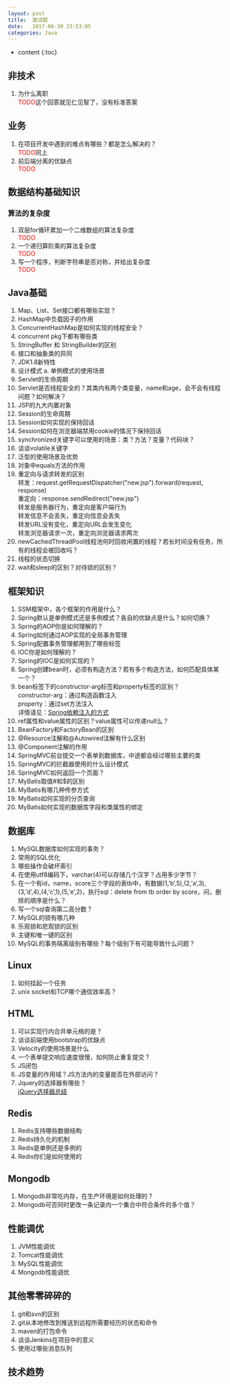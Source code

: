```yaml
---
layout: post
title:  面试题
date:   2017-06-30 23:53:05
categories: Java
---
```


* content
{:toc}


## 非技术
1. 为什么离职  
<font color="red">TODO</font>这个回答就见仁见智了，没有标准答案

## 业务
1. 在项目开发中遇到的难点有哪些？都是怎么解决的？  
<font color="red">TODO</font>同上
2. 前后端分离的优缺点  
<font color="red">TODO</font>

## 数据结构基础知识
### 算法的复杂度
1. 双层for循环累加一个二维数组的算法复杂度  
<font color="red">TODO</font>
2. 一个递归算阶乘的算法复杂度  
<font color="red">TODO</font>
3. 写一个程序，判断字符串是否对称，并给出复杂度  
<font color="red">TODO</font>

## Java基础
1. Map、List、Set接口都有哪些实现？
2. HashMap中负载因子的作用
3. ConcurrentHashMap是如何实现的线程安全？
4. concurrent pkg下都有哪些类
4. StringBuffer 和 StringBuilder的区别
5. 接口和抽象类的异同
6. JDK1.8新特性
7. 设计模式
a. 单例模式的使用场景
8. Servlet的生命周期
9. Servlet是否线程安全的？其类内有两个类变量，name和age，会不会有线程问题？如何解决？
10. JSP的九大内置对象
11. Session的生命周期
12. Session如何实现的保持回话
13. Session如何在浏览器端禁用cookie的情况下保持回话
14. synchronized关键字可以使用的场景：类？方法？变量？代码块？
15. 谈谈volatile关键字
16. 泛型的使用场景及优势
17. 对象中equals方法的作用
18. 重定向与请求转发的区别  
转发：request.getRequestDispatcher("new.jsp").forward(request, response)  
重定向：response.sendRedirect("new.jsp")  
转发是服务器行为，重定向是客户端行为  
转发信息不会丢失，重定向信息会丢失  
转发URL没有变化，重定向URL会发生变化  
转发浏览器请求一次，重定向浏览器请求两次  
19. newCachedThreadPool线程池何时回收闲置的线程？若长时间没有任务，所有的线程会被回收吗？
20. 线程的状态切换
21. wait和sleep的区别？对待锁的区别？

## 框架知识
1. SSM框架中，各个框架的作用是什么？
2. Spring默认是单例模式还是多例模式？各自的优缺点是什么？如何切换？
3. Spring的AOP你是如何理解的？
4. Spring如何通过AOP实现的全局事务管理
5. Spring配置事务管理都用到了哪些标签
6. IOC你是如何理解的？
7. Spring的IOC是如何实现的？
8. Spring创建bean时，必须有构造方法？若有多个构造方法，如何匹配具体某一个？
9. bean标签下的constructor-arg标签和property标签的区别？  
constructor-arg：通过构造函数注入  
property：通过set方法注入  
详情请见：[Spring依赖注入的方式](http://linyongchao.github.io/2017/07/05/spring-DI/)
10. ref属性和value属性的区别？value属性可以传递null么？
11. BeanFactory和FactoryBean的区别
12. @Resource注解和@Autowired注解有什么区别
13. @Component注解的作用
14. SpringMVC前台提交一个表单到数据库，中途都会经过哪些主要的类
15. SpringMVC的拦截器使用的什么设计模式
16. SpringMVC如何返回一个页面？
17. MyBatis取值#和$的区别
18. MyBatis有哪几种传参方式
19. MyBatis如何实现的分页查询
20. MyBatis如何实现的数据库字段和类属性的绑定


## 数据库
1. MySQL数据库如何实现的事务？
2. 常用的SQL优化
3. 哪些操作会破坏索引
4. 在使用utf8编码下，varchar(4)可以存储几个汉字？占用多少字节？
5. 在一个有id，name，score三个字段的表tb中，有数据(1,’b’,5),(2,’a’,3),(3,’d’,4),(4,’c’,1),(5,’e’,2)，执行sql：delete from tb order by score，问，删除的顺序是什么？
6. 写一个sql查询第二高分数？
7. MySQL的锁有哪几种
8. 乐观锁和悲观锁的区别
9. 主键和唯一键的区别
10. MySQL的事务隔离级别有哪些？每个级别下有可能导致什么问题？

## Linux
1. 如何挂起一个任务
2. unix socket和TCP哪个通信效率高？

## HTML  
1. 可以实现行内合并单元格的是？  
2. 谈谈前端使用bootstrap的优缺点  
3. Velocity的使用场景是什么  
4. 一个表单提交响应速度很慢，如何防止重复提交？
5. JS闭包  
6. JS变量的作用域？JS方法内的变量能否在外部访问？  
7. Jquery的选择器有哪些？  
[jQuery选择器总结](http://linyongchao.github.io/2017/07/03/jquery-selectors/)

## Redis
1. Redis支持哪些数据结构  
2. Redis持久化的机制  
3. Redis是单例还是多例的  
4. Redis你们是如何使用的  

## Mongodb
1. Mongodb非常吃内存，在生产环境是如何处理的？  
2. Mongodb可否同时更改一条记录内一个集合中符合条件的多个值？  

## 性能调优
1. JVM性能调优  
2. Tomcat性能调优  
3. MySQL性能调优  
4. Mongodb性能调优  

## 其他零零碎碎的
1. git和svn的区别  
2. git从本地修改到推送到远程所需要经历的状态和命令  
3. maven的打包命令  
4. 谈谈Jenkins在项目中的意义  
5. 使用过哪些消息队列  

## 技术趋势